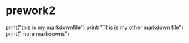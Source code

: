 # prework2
print("this is my markdownfile")
print("This is my other markdown file")
print("more markdowns")
